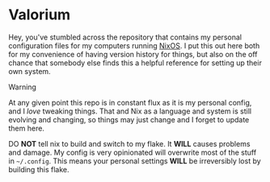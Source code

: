 # Valorium

Hey, you've stumbled across the repository that contains my personal configuration files for my computers running [NixOS](https://nixos.org).
I put this out here both for my convenience of having version history for things, but also on the off chance that somebody else finds this a helpful reference for setting up their own system.

> [!WARNING]
> At any given point this repo is in constant flux as it is my personal config, and I *love* tweaking things.
> That and Nix as a language and system is still evolving and changing, so things may just change and I forget to update them here.
>
> DO **NOT** tell nix to build and switch to my flake. It **WILL** causes problems and damage.
> My config is very opinionated will overwrite most of the stuff in `~/.config`.
> This means your personal settings **WILL** be irreversibly lost by building this flake.